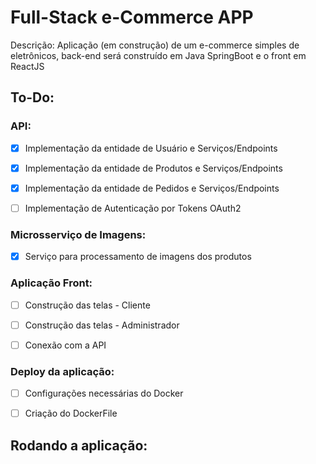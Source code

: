 # Full-Stack e-Commerce APP

Descrição: 
Aplicação (em construção) de um e-commerce simples de eletrônicos, back-end será construído em Java SpringBoot e o front em ReactJS

## To-Do:

### API:

- [X] Implementação da entidade de Usuário e Serviços/Endpoints

- [X] Implementação da entidade de Produtos e Serviços/Endpoints

- [X] Implementação da entidade de Pedidos e Serviços/Endpoints

- [ ] Implementação de Autenticação por Tokens OAuth2

### Microsserviço de Imagens:

- [X] Serviço para processamento de imagens dos produtos

### Aplicação Front:

- [ ] Construção das telas - Cliente

- [ ] Construção das telas - Administrador

- [ ] Conexão com a API

### Deploy da aplicação:

- [ ] Configurações necessárias do Docker

- [ ] Criação do DockerFile


## Rodando a aplicação:

